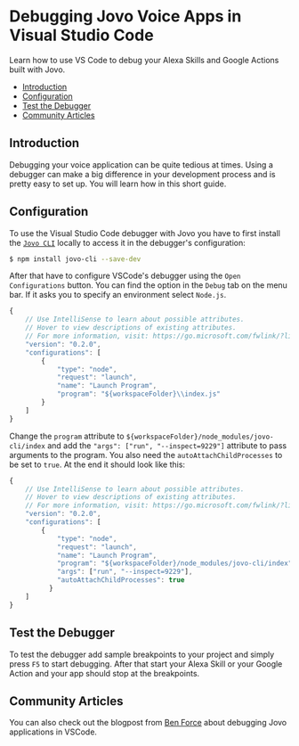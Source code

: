 # Debugging Jovo Voice Apps in Visual Studio Code

Learn how to use VS Code to debug your Alexa Skills and Google Actions built with Jovo.

* [Introduction](#introduction)
* [Configuration](#configuration)
* [Test the Debugger](#test-the-debugger)
* [Community Articles](#community)

## Introduction

Debugging your voice application can be quite tedious at times. Using a debugger can make a big difference in your development process and is pretty easy to set up. You will learn how in this short guide.

## Configuration

To use the Visual Studio Code debugger with Jovo you have to first install the [`Jovo CLI`](https://github.com/jovotech/jovo-cli) locally to access it in the debugger's configuration:

```sh
$ npm install jovo-cli --save-dev
```

After that have to configure VSCode's debugger using the `Open Configurations` button. You can find the option in the `Debug` tab on the menu bar. If it asks you to specify an environment select `Node.js`.

```javascript
{
    // Use IntelliSense to learn about possible attributes.
    // Hover to view descriptions of existing attributes.
    // For more information, visit: https://go.microsoft.com/fwlink/?linkid=830387
    "version": "0.2.0",
    "configurations": [
        {
            "type": "node",
            "request": "launch",
            "name": "Launch Program",
            "program": "${workspaceFolder}\\index.js"
        }
    ]
}
```

Change the `program` attribute to `${workspaceFolder}/node_modules/jovo-cli/index` and add the `"args": ["run", "--inspect=9229"]` attribute to pass arguments to the program. You also need the `autoAttachChildProcesses` to be set to `true`. At the end it should look like this:

```javascript
{
    // Use IntelliSense to learn about possible attributes.
    // Hover to view descriptions of existing attributes.
    // For more information, visit: https://go.microsoft.com/fwlink/?linkid=830387
    "version": "0.2.0",
    "configurations": [
        {
            "type": "node",
            "request": "launch",
            "name": "Launch Program",
            "program": "${workspaceFolder}/node_modules/jovo-cli/index",
            "args": ["run", "--inspect=9229"],
            "autoAttachChildProcesses": true
          }
    ]
}
```

## Test the Debugger

To test the debugger add sample breakpoints to your project and simply press `F5` to start debugging. After that start your Alexa Skill or your Google Action and your app should stop at the breakpoints.

## Community Articles

You can also check out the blogpost from [Ben Force](https://medium.com/@benforce/debugging-jovo-skills-in-vs-code-d117f908fbc2) about debugging Jovo applications in VSCode.

<!--[metadata]: { "description": "Learn how to use VS Code to debug your Alexa Skills and Google Actions built with Jovo.", "author": "kaan-kilic", "tags": "Debugging" }-->
